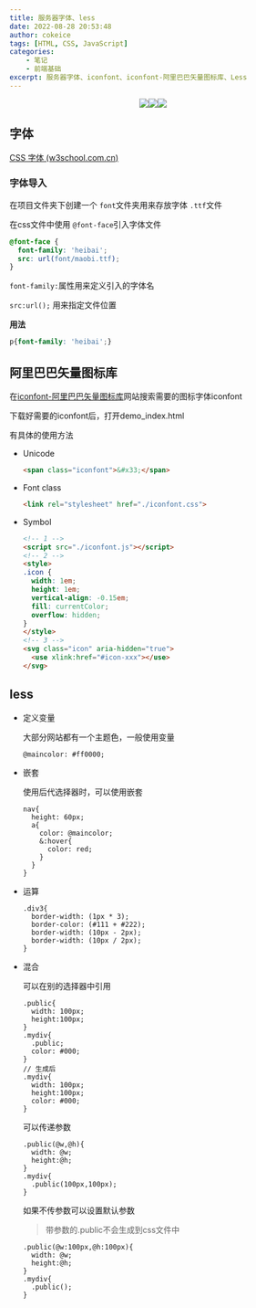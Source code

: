 ```yaml
---
title: 服务器字体、less
date: 2022-08-28 20:53:48
author: cokeice
tags: [HTML, CSS, JavaScript]
categories: 
    - 笔记
    - 前端基础
excerpt: 服务器字体、iconfont、iconfont-阿里巴巴矢量图标库、Less
---
```


<p align='center'>
<a href="https://www.github.com/Cokeic" target="_blank"><img src="https://img.shields.io/badge/Github-@可乐冰-f3e1e1.svg?style=flat-square&logo=Github&logoColor=181717"></a><a href="https://www.gitee.com/Cokeice" target="_blank"><img src="https://img.shields.io/badge/Gitee-@可乐冰-f3e1e1.svg?style=flat-square&logo=Gitee&logoColor=C71D23"></a><a href="https://cokeice.gitee.io/img/wechat/wx.png" target="_blank"><img src="https://img.shields.io/badge/微信-@LNFeng-f3e1e1.svg?style=flat-square&logo=WeChat"></a>

## 字体

[CSS 字体 (w3school.com.cn)](https://www.w3school.com.cn/css/css_font.asp)

### 字体导入

在项目文件夹下创建一个 `font`文件夹用来存放字体 `.ttf`文件

在css文件中使用 `@font-face`引入字体文件

```css
@font-face {
  font-family: 'heibai';
  src: url(font/maobi.ttf);
}
```

`font-family:`属性用来定义引入的字体名

`src:url();` 用来指定文件位置

**用法**

```css
p{font-family: 'heibai';}
```



## 阿里巴巴矢量图标库

在[iconfont-阿里巴巴矢量图标库](https://www.iconfont.cn/)网站搜索需要的图标字体iconfont

下载好需要的iconfont后，打开demo_index.html

有具体的使用方法

* Unicode

  ```html
  <span class="iconfont">&#x33;</span>
  ```

* Font class

  ```html
  <link rel="stylesheet" href="./iconfont.css">
  ```

* Symbol

  ```html
  <!-- 1 -->
  <script src="./iconfont.js"></script>
  <!-- 2 -->
  <style>
  .icon {
    width: 1em;
    height: 1em;
    vertical-align: -0.15em;
    fill: currentColor;
    overflow: hidden;
  }
  </style>
  <!-- 3 -->
  <svg class="icon" aria-hidden="true">
    <use xlink:href="#icon-xxx"></use>
  </svg>
  ```



## less

* 定义变量

  大部分网站都有一个主题色，一般使用变量

  ```less
  @maincolor: #ff0000;
  ```

* 嵌套

  使用后代选择器时，可以使用嵌套

  ```less
  nav{
    height: 60px;
    a{
      color: @maincolor;
      &:hover{
        color: red;
      }
    }
  }
  ```

* 运算

  ```less
  .div3{
    border-width: (1px * 3);
    border-color: (#111 + #222);
    border-width: (10px - 2px);
    border-width: (10px / 2px);
  }
  ```

* 混合

  可以在别的选择器中引用

  ```less
  .public{
    width: 100px;
    height:100px;
  }
  .mydiv{
    .public;
    color: #000;
  }
  // 生成后
  .mydiv{
    width: 100px;
    height:100px;
    color: #000;
  }
  ```

  可以传递参数

  ```less
  .public(@w,@h){
    width: @w;
    height:@h;
  }
  .mydiv{
    .public(100px,100px);
  }
  ```

  如果不传参数可以设置默认参数

  > 带参数的.public不会生成到css文件中

  ```less
  .public(@w:100px,@h:100px){
    width: @w;
    height:@h;
  }
  .mydiv{
    .public();
  }
  ```

  













